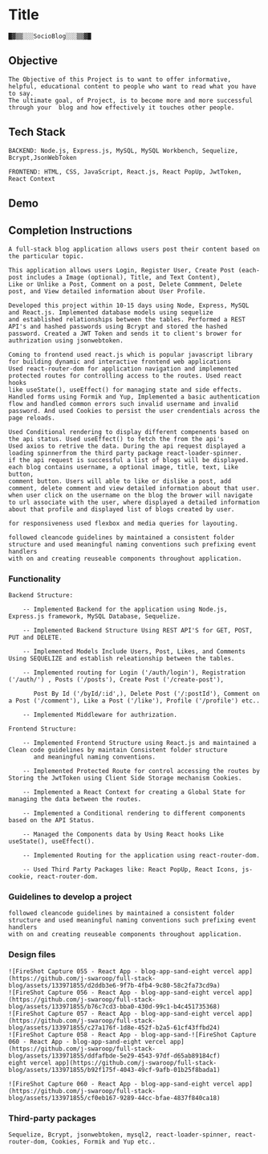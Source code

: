 # Title

    █▓▒▒░░░SocioBlog░░░▒▒▓█

## Objective

    The Objective of this Project is to want to offer informative, helpful, educational content to people who want to read what you have to say. 
    The ultimate goal, of Project, is to become more and more successful through your  blog and how effectively it touches other people.

## Tech Stack

    BACKEND: 𝙽𝚘𝚍𝚎.𝚓𝚜, 𝙴𝚡𝚙𝚛𝚎𝚜𝚜.𝚓𝚜, 𝙼𝚢𝚂𝚀𝙻, 𝙼𝚢𝚂𝚀𝙻 𝚆𝚘𝚛𝚔𝚋𝚎𝚗𝚌𝚑, 𝚂𝚎𝚚𝚞𝚎𝚕𝚒𝚣𝚎, 𝙱𝚌𝚛𝚢𝚙𝚝,𝙹𝚜𝚘𝚗𝚆𝚎𝚋𝚃𝚘𝚔𝚎𝚗

    FRONTEND: 𝙷𝚃𝙼𝙻, 𝙲𝚂𝚂, 𝙹𝚊𝚟𝚊𝚂𝚌𝚛𝚒𝚙𝚝, 𝚁𝚎𝚊𝚌𝚝.𝚓𝚜, 𝚁𝚎𝚊𝚌𝚝 𝙿𝚘𝚙𝚄𝚙, 𝙹𝚠𝚝𝚃𝚘𝚔𝚎𝚗, 𝚁𝚎𝚊𝚌𝚝 𝙲𝚘𝚗𝚝𝚎𝚡𝚝

## Demo

    

## Completion Instructions 

    A full-stack blog application allows users post their content based on the particular topic.

    This application allows users Login, Register User, Create Post (each-post includes a Image (optional), Title, and Text Content), 
    Like or Unlike a Post, Comment on a post, Delete Commment, Delete post, and View detailed information about User Profile.

    Developed this project within 10-15 days using Node, Express, MySQL and React.js. Implemented database models using sequelize
    and established relationships between the tables. Performed a REST API's and hashed passwords using Bcrypt and stored the hashed 
    password. Created a JWT Token and sends it to client's brower for authrization using jsonwebtoken. 

    Coming to frontend used react.js which is popular javascript library for building dynamic and interactive frontend web applications
    Used react-router-dom for application navigation and implemented protected routes for controlling access to the routes. Used react hooks
    like useState(), useEffect() for managing state and side effects. Handled forms using Formik and Yup, Implemented a basic authentication
    flow and handled common errors such invalid username and invalid password. And used Cookies to persist the user crendentials across the
    page reloads.

    Used Conditional rendering to display different compenents based on the api status. Used useEffect() to fetch the from the api's
    Used axios to retrive the data. During the api request displayed a loading spinnerfrom the third party package react-loader-spinner. 
    if the api request is successful a list of blogs will be displayed. each blog contains username, a optional image, title, text, Like button, 
    comment button. Users will able to like or dislike a post, add comment, delete comment and view detailed information about that user. 
    when user click on the username on the blog the brower will navigate to url associate with the user, where displayed a detailed information 
    about that profile and displayed list of blogs created by user.

    for responsiveness used flexbox and media queries for layouting.

    followed cleancode guidelines by maintained a consistent folder structure and used meaningful naming conventions such prefixing event handlers
    with on and creating reuseable components throughout application.


### Functionality 
    Backend Structure: 

        -- Implemented Backend for the application using Node.js, Express.js framework, MySQL Database, Sequelize. 

        -- Implemented Backend Structure Using REST API'S for GET, POST, PUT and DELETE. 

        -- Implemented Models Include Users, Post, Likes, and Comments Using SEQUELIZE and establish releationship between the tables. 

        -- Implemented routing for Login ('/auth/login'), Registration ('/auth/') , Posts ('/posts'), Create Post ('/create-post'), 

           Post By Id ('/byId/:id',), Delete Post ('/:postId'), Comment on a Post ('/comment'), Like a Post ('/like'), Profile ('/profile') etc..

        -- Implemented Middleware for authrization.

    Frontend Structure: 

        -- Implemented Frontend Structure using React.js and maintained a Clean code guidelines by maintain Consistent folder structure 
           and meaningful naming conventions.
        
        -- Implemented Protected Route for control accessing the routes by Storing the JwtToken using Client Side Storage mechanism Cookies.

        -- Implemented a React Context for creating a Global State for managing the data between the routes.

        -- Implemented a Conditional rendering to different components based on the API Status.

        -- Managed the Components data by Using React hooks Like useState(), useEffect().

        -- Implemented Routing for the application using react-router-dom.

        -- Used Third Party Packages like: React PopUp, React Icons, js-cookie, react-router-dom.


### Guidelines to develop a project

    followed cleancode guidelines by maintained a consistent folder structure and used meaningful naming conventions such prefixing event handlers
    with on and creating reuseable components throughout application.


### Design files

    ![FireShot Capture 055 - React App - blog-app-sand-eight vercel app](https://github.com/j-swaroop/full-stack-blog/assets/133971855/d2ddb3e6-9f7b-4fb4-9c80-58c2fa73cd9a)
    ![FireShot Capture 056 - React App - blog-app-sand-eight vercel app](https://github.com/j-swaroop/full-stack-blog/assets/133971855/b76c7cd3-bba0-430d-99c1-b4c451735368)
    ![FireShot Capture 057 - React App - blog-app-sand-eight vercel app](https://github.com/j-swaroop/full-stack-blog/assets/133971855/c27a176f-1d8e-452f-b2a5-61cf43ffbd24)
    ![FireShot Capture 058 - React App - blog-app-sand-![FireShot Capture 060 - React App - blog-app-sand-eight vercel app](https://github.com/j-swaroop/full-stack-blog/assets/133971855/ddfafbde-5e29-4543-97df-d65ab89184cf)
    eight vercel app](https://github.com/j-swaroop/full-stack-blog/assets/133971855/b92f175f-4043-49cf-9afb-01b25f8bada1)
    
    ![FireShot Capture 060 - React App - blog-app-sand-eight vercel app](https://github.com/j-swaroop/full-stack-blog/assets/133971855/cf0eb167-9289-44cc-bfae-4837f840ca18)

### Third-party packages

    Sequelize, Bcrypt, jsonwebtoken, mysql2, react-loader-spinner, react-router-dom, Cookies, Formik and Yup etc..
